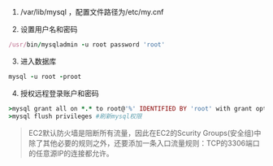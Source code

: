 1. /var/lib/mysql ，配置文件路径为/etc/my.cnf

2. 设置用户名和密码
```ruby
/usr/bin/mysqladmin -u root password 'root'
```

3. 进入数据库
```ruby
mysql -u root -proot
```

4. 授权远程登录账户和密码
```ruby
>mysql grant all on *.* to root@'%' IDENTIFIED BY 'root' with grant option;
>mysql flush privileges #刷新mysql权限

```
> EC2默认防火墙是阻断所有流量，因此在EC2的Scurity Groups(安全组)中除了其他必要的规则之外，还要添加一条入口流量规则：TCP的3306端口的任意源IP的连接都允许。